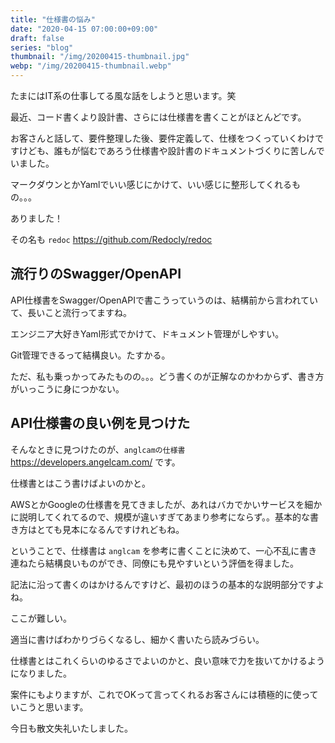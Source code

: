 ```yaml
---
title: "仕様書の悩み"
date: "2020-04-15 07:00:00+09:00"
draft: false
series: "blog"
thumbnail: "/img/20200415-thumbnail.jpg"
webp: "/img/20200415-thumbnail.webp"
---
```


たまにはIT系の仕事してる風な話をしようと思います。笑

最近、コード書くより設計書、さらには仕様書を書くことがほとんどです。

お客さんと話して、要件整理した後、要件定義して、仕様をつくっていくわけですけども、誰もが悩むであろう仕様書や設計書のドキュメントづくりに苦しんでいました。

マークダウンとかYamlでいい感じにかけて、いい感じに整形してくれるもの。。。

ありました！

その名も `redoc` https://github.com/Redocly/redoc

## 流行りのSwagger/OpenAPI

API仕様書をSwagger/OpenAPIで書こうっていうのは、結構前から言われていて、長いこと流行ってますね。

エンジニア大好きYaml形式でかけて、ドキュメント管理がしやすい。

Git管理できるって結構良い。たすかる。

ただ、私も乗っかってみたものの。。。どう書くのが正解なのかわからず、書き方がいっこうに身につかない。

## API仕様書の良い例を見つけた

そんなときに見つけたのが、`anglcamの仕様書` https://developers.angelcam.com/ です。

仕様書とはこう書けばよいのかと。

AWSとかGoogleの仕様書を見てきましたが、あれはバカでかいサービスを細かに説明してくれてるので、規模が違いすぎてあまり参考にならず。。基本的な書き方はとても見本になるんですけれどもね。

ということで、仕様書は `anglcam` を参考に書くことに決めて、一心不乱に書き連ねたら結構良いものができ、同僚にも見やすいという評価を得ました。

記法に沿って書くのはかけるんですけど、最初のほうの基本的な説明部分ですよね。

ここが難しい。

適当に書けばわかりづらくなるし、細かく書いたら読みづらい。

仕様書とはこれくらいのゆるさでよいのかと、良い意味で力を抜いてかけるようになりました。

案件にもよりますが、これでOKって言ってくれるお客さんには積極的に使っていこうと思います。

今日も散文失礼いたしました。
